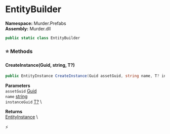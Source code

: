 # EntityBuilder

**Namespace:** Murder.Prefabs \
**Assembly:** Murder.dll

```csharp
public static class EntityBuilder
```

### ⭐ Methods
#### CreateInstance(Guid, string, T?)
```csharp
public EntityInstance CreateInstance(Guid assetGuid, string name, T? instanceGuid)
```

**Parameters** \
`assetGuid` [Guid](https://learn.microsoft.com/en-us/dotnet/api/System.Guid?view=net-7.0) \
`name` [string](https://learn.microsoft.com/en-us/dotnet/api/System.String?view=net-7.0) \
`instanceGuid` [T?](https://learn.microsoft.com/en-us/dotnet/api/System.Nullable-1?view=net-7.0) \

**Returns** \
[EntityInstance](../../Murder/Prefabs/EntityInstance.html) \



⚡